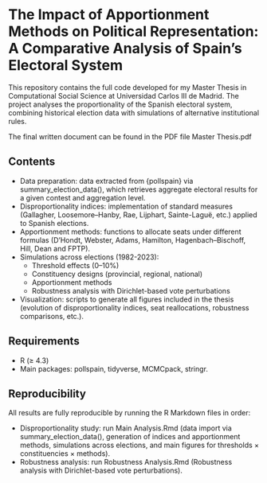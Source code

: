 # The Impact of Apportionment Methods on Political Representation: A Comparative Analysis of Spain’s Electoral System

This repository contains the full code developed for my Master Thesis in Computational Social Science at Universidad Carlos III de Madrid. The project analyses the proportionality of the Spanish electoral system, combining historical election data with simulations of alternative institutional rules.

The final written document can be found in the PDF file Master Thesis.pdf

## Contents

- Data preparation: data extracted from {pollspain} via summary_election_data(), which retrieves aggregate electoral results for a given contest and aggregation level.
- Disproportionality indices: implementation of standard measures (Gallagher, Loosemore–Hanby, Rae, Lijphart, Sainte-Laguë, etc.) applied to Spanish elections.
- Apportionment methods: functions to allocate seats under different formulas (D’Hondt, Webster, Adams, Hamilton, Hagenbach–Bischoff, Hill, Dean and FPTP).
- Simulations across elections (1982-2023):
  - Threshold effects (0–10%)
  - Constituency designs (provincial, regional, national)
  - Apportionment methods
  - Robustness analysis with Dirichlet-based vote perturbations
- Visualization: scripts to generate all figures included in the thesis (evolution of disproportionality indices, seat reallocations, robustness comparisons, etc.).

## Requirements

- R (≥ 4.3)
- Main packages: pollspain, tidyverse, MCMCpack, stringr.

##  Reproducibility

All results are fully reproducible by running the R Markdown files in order:

- Disproportionality study: run Main Analysis.Rmd (data import via summary_election_data(), generation of indices and apportionment methods, simulations across elections, and main figures for thresholds ×  constituencies × methods).
- Robustness analysis: run Robustness Analysis.Rmd (Robustness analysis with Dirichlet-based vote perturbations).
